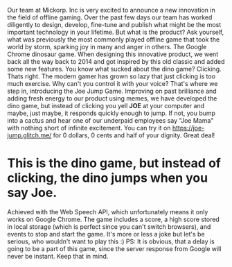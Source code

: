 Our team at Mickorp. Inc is very excited to announce a new innovation in the field of offline gaming. Over the past few days our team has worked diligently to design, develop, fine-tune and publish what might be the most important technology in your lifetime. But what is the product? Ask yourself, what was previously the most commonly played offline game that took the world by storm, sparking joy in many and anger in others. The Google Chrome dinosaur game. When designing this innovative product, we went back all the way back to 2014 and got inspired by this old classic and added some new features. You know what sucked about the dino game? Clicking. Thats right. The modern gamer has grown so lazy that just clicking is too much exercise. Why can't you control it with your voice? That's where we step in, introducing the Joe Jump Game. Improving on past brilliance and adding fresh energy to our product using memes, we have developed the dino game, but instead of clicking you yell **JOE** at your computer and maybe, just maybe, it responds quickly enough to jump. If not, you bump into a cactus and hear one of our underpaid employees say "Joe Mama" with nothing short of infinite excitement. You can try it on https://joe-jump.glitch.me/ for 0 dollars, 0 cents and half of your dignity. Great deal!

# This is the dino game, but instead of clicking, the dino jumps when you say Joe.
Achieved with the Web Speech API, which unfortunately means it only works on Google Chrome. The game includes a score, a high score stored in local storage (which is perfect since you can't switch browsers), and events to stop and start the game. It's more or less a joke but let's be serious, who wouldn't want to play this :)
PS: It is obvious, that a delay is going to be a part of this game, since the server response from Google will never be instant. Keep that in mind.
